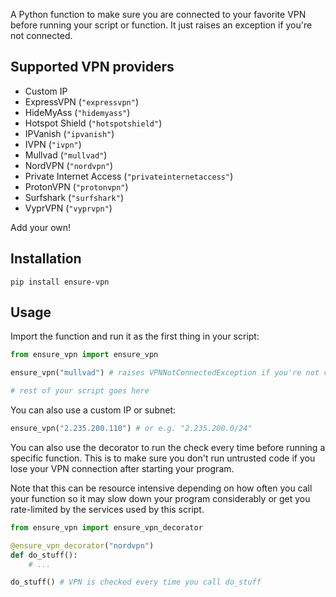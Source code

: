 A Python function to make sure you are connected to your favorite VPN before running your script or function. It just raises an exception if you're not connected.

## Supported VPN providers
- Custom IP
- ExpressVPN (`"expressvpn"`)
- HideMyAss (`"hidemyass"`)
- Hotspot Shield (`"hotspotshield"`)
- IPVanish (`"ipvanish"`)
- IVPN (`"ivpn"`)
- Mullvad (`"mullvad"`)
- NordVPN (`"nordvpn"`)
- Private Internet Access (`"privateinternetaccess"`)
- ProtonVPN (`"protonvpn"`)
- Surfshark (`"surfshark"`)
- VyprVPN (`"vyprvpn"`)

Add your own!

## Installation
```
pip install ensure-vpn
```

## Usage

Import the function and run it as the first thing in your script:

```python
from ensure_vpn import ensure_vpn

ensure_vpn("mullvad") # raises VPNNotConnectedException if you're not connected.

# rest of your script goes here
```

You can also use a custom IP or subnet:
```python
ensure_vpn("2.235.200.110") # or e.g. "2.235.200.0/24"
```

You can also use the decorator to run the check every time before running a specific function. This is to make sure you don't run untrusted code if you lose your VPN connection after starting your program.

Note that this can be resource intensive depending on how often you call your function so it may slow down your program considerably or get you rate-limited by the services used by this script.

```python
from ensure_vpn import ensure_vpn_decorator

@ensure_vpn_decorator("nordvpn")
def do_stuff():
    # ...

do_stuff() # VPN is checked every time you call do_stuff
```
